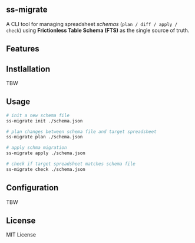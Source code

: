 ## ss-migrate

A CLI tool for managing spreadsheet *schemas* (`plan / diff / apply / check`) using **Frictionless Table Schema (FTS)** as the single source of truth.  

## Features

## Instlallation

TBW

## Usage

```bash
# init a new schema file
ss-migrate init ./schema.json

# plan changes between schema file and target spreadsheet
ss-migrate plan ./schema.json

# apply schma migration
ss-migrate apply ./schema.json

# check if target spreadsheet matches schema file
ss-migrate check ./schema.json
```

## Configuration

TBW

## License

MIT License
